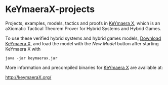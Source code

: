 # KeYmaeraX-projects

Projects, examples, models, tactics and proofs in [KeYmaera X](http://keymaeraX.org/), which is an aXiomatic Tactical Theorem Prover for Hybrid Systems and Hybrid Games.

To use these verified hybrid systems and hybrid games models, [Download KeYmaera X](https://www.ls.cs.cmu.edu/KeYmaeraX/keymaerax.jar), and load the model with the _New Model_ button after starting KeYmaera X with 

  `java -jar keymaerax.jar`

More information and precompiled binaries for [KeYmaera X](http://keymaeraX.org/) are available at:

  http://keymaeraX.org/


